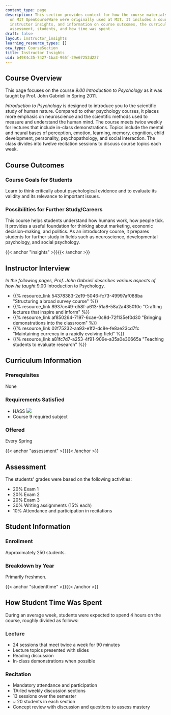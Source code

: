 ```yaml
---
content_type: page
description: This section provides context for how the course materials published
  on MIT OpenCourseWare were originally used at MIT. It includes a course overview,
  instructor insights, and information on course outcomes, the curriculum, the classroom,
  assessment, students, and how time was spent.
draft: false
layout: instructor_insights
learning_resource_types: []
ocw_type: CourseSection
title: Instructor Insights
uid: b4984c35-7427-1ba3-965f-29e67252d227
---
```

## Course Overview

This page focuses on the course _9.00_ _Introduction to Psychology_ as it was taught by Prof. John Gabrieli in Spring 2011.

_Introduction to Psychology_ is designed to introduce you to the scientific study of human nature. Compared to other psychology courses, it places more emphasis on neuroscience and the scientific methods used to measure and understand the human mind. The course meets twice weekly for lectures that include in-class demonstrations. Topics include the mental and neural bases of perception, emotion, learning, memory, cognition, child development, personality, psychopathology, and social interaction. The class divides into twelve recitation sessions to discuss course topics each week.

## Course Outcomes

### Course Goals for Students

Learn to think critically about psychological evidence and to evaluate its validity and its relevance to important issues.

### Possibilities for Further Study/Careers

This course helps students understand how humans work, how people tick. It provides a useful foundation for thinking about marketing, economic decision-making, and politics. As an introductory course, it prepares students for further study in fields such as neuroscience, developmental psychology, and social psychology.

{{< anchor "insights" >}}{{< /anchor >}}

## Instructor Interview

_In the following pages, Prof. John Gabrieli describes various aspects of how he taught_ 9.00 Introduction to Psychology.

- {{% resource_link 54378383-2e19-5046-fc73-49997af088ba "Structuring a broad survey course" %}}
- {{% resource_link 8937ce49-d58f-a613-51a8-58a2a435010c "Crafting lectures that inspire and inform" %}}
- {{% resource_link af850264-7197-6cae-0c8d-72f135ef0d30 "Bringing demonstrations into the classroom" %}}
- {{% resource_link 02f75232-aa93-e1f2-dc8e-fe8ae23cd7fc "Maintaining currency in a rapidly evolving field" %}}
- {{% resource_link a81fc7d7-a253-4f91-909e-a35a0e30665a "Teaching students to evaluate research" %}}

## Curriculum Information

### Prerequisites

None

### Requirements Satisfied

- HASS ![](/images/educator/icon-question-hass.png)
- Course 9 required subject

### Offered

Every Spring

{{< anchor "assessment" >}}{{< /anchor >}}

## Assessment

The students' grades were based on the following activities:

- 20% Exam 1
- 20% Exam 2
- 20% Exam 3
- 30% Writing assignments (15% each)
- 10% Attendance and participation in recitations

## Student Information

### Enrollment

Approximately 250 students.

### Breakdown by Year

Primarily freshmen.

{{< anchor "studenttime" >}}{{< /anchor >}}

## How Student Time Was Spent

During an average week, students were expected to spend 4 hours on the course, roughly divided as follows:

### Lecture

- 24 sessions that meet twice a week for 90 minutes
- Lecture topics presented with slides
- Reading discussion
- In-class demonstrations when possible

### Recitation

- Mandatory attendance and participation
- TA-led weekly discussion sections
- 13 sessions over the semester
- ~ 20 students in each section
- Concept review with discussion and questions to assess mastery